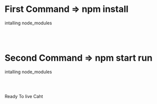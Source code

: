 <h1>First Command => npm install</h1>
<p>intalling node_modules</p>
<br>
<br>
<h1>Second Command => npm start run</h1>
<p>intalling node_modules</p>
<br>
<br>
<p>Ready To live Caht</p>
